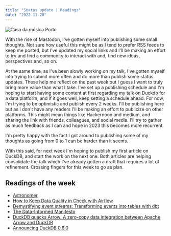 ```yaml
---
title: "Status update | Readings"
date: "2022-11-20"
---
```


![Casa da música Porto](./casa_musica.avif)

With the rise of Mastodon, I've gotten myself into publishing some small thoughts. Not sure how useful this might be as I tend to prefer RSS feeds to keep me posted, but I've updated my social links and I'll be making an effort to try and find a community to interact with and, find new ideas, perspectives and, so on.

At the same time, as I've been slowly working on my talk, I've gotten myself into trying to submit more often and do more than publish some status updates. These help me reflect on the past week but I guess I want to truly bring more value than what I take. I've set up a publishing schedule and I'm hoping to start having some content at first regarding my talk on Duckdb for a data platform, and if it goes well, keep setting a schedule ahead. For now, I'm trying to be optimistic and publish every 2 weeks. I'll be publishing here but as I don't have any readers I'll be making an effort to publicize on other platforms. This might mean things like Hackernoon and medium, and sharing the link with friends, colleagues, and social media. I'll try to gather as much feedback as I can and hope in 2023 this becomes more recurrent.

I'm pretty happy with the fact I got around to publishing some of my thoughts as going from 0 to 1 can be harder than it seems.

With this said, for next week I'm hoping to publish my first article on DuckDB, and start the work on the next one. Both articles are helping consolidate the talk which I've already gotten a draft that requires a lot of refinement. Crossing fingers for this week to go as plan.

## Readings of the week

- [Astronomer](https://www.astronomer.io/blog/airflow-2-4-and-data-driven-scheduling-at-astronomer/)
- [How to Keep Data Quality in Check with Airflow](https://medium.com/@astronomer.io/how-to-keep-data-quality-in-check-with-airflow-f7856443149a)
- [Demystifying event streams: Transforming events into tables with dbt](https://docs.getdbt.com/blog/demystifying-event-streams)
- [The Data-Informed Manifesto](https://medium.com/the-data-informed-future/the-data-informed-manifesto-9dd8c240382f)
- [DuckDB quacks Arrow: A zero-copy data integration between Apache Arrow and DuckDB](https://duckdb.org/2021/12/03/duck-arrow.html)
- [Announcing DuckDB 0.6.0](https://duckdb.org/2022/11/14/announcing-duckdb-060.html)
